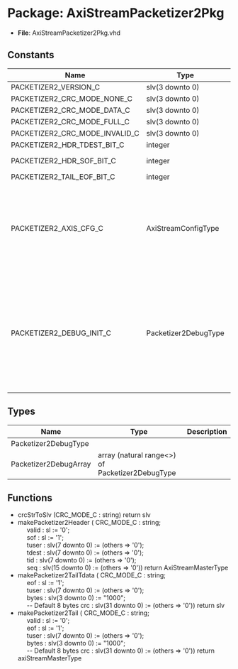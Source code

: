 # Package: AxiStreamPacketizer2Pkg

- **File**: AxiStreamPacketizer2Pkg.vhd
## Constants

| Name                           | Type                 | Value                                                                                                                                                                                                                                                                                                                                                                                                                                                                                                                                                                                                                                                                                                                                                                                                             | Description                          |
| ------------------------------ | -------------------- | ----------------------------------------------------------------------------------------------------------------------------------------------------------------------------------------------------------------------------------------------------------------------------------------------------------------------------------------------------------------------------------------------------------------------------------------------------------------------------------------------------------------------------------------------------------------------------------------------------------------------------------------------------------------------------------------------------------------------------------------------------------------------------------------------------------------- | ------------------------------------ |
| PACKETIZER2_VERSION_C          | slv(3 downto 0)      |  x"2"                                                                                                                                                                                                                                                                                                                                                                                                                                                                                                                                                                                                                                                                                                                                                                                                             |                                      |
| PACKETIZER2_CRC_MODE_NONE_C    | slv(3 downto 0)      |  x"0"                                                                                                                                                                                                                                                                                                                                                                                                                                                                                                                                                                                                                                                                                                                                                                                                             |                                      |
| PACKETIZER2_CRC_MODE_DATA_C    | slv(3 downto 0)      |  x"1"                                                                                                                                                                                                                                                                                                                                                                                                                                                                                                                                                                                                                                                                                                                                                                                                             |                                      |
| PACKETIZER2_CRC_MODE_FULL_C    | slv(3 downto 0)      |  x"2"                                                                                                                                                                                                                                                                                                                                                                                                                                                                                                                                                                                                                                                                                                                                                                                                             |                                      |
| PACKETIZER2_CRC_MODE_INVALID_C | slv(3 downto 0)      |  x"F"                                                                                                                                                                                                                                                                                                                                                                                                                                                                                                                                                                                                                                                                                                                                                                                                             |                                      |
| PACKETIZER2_HDR_TDEST_BIT_C    | integer              |  16                                                                                                                                                                                                                                                                                                                                                                                                                                                                                                                                                                                                                                                                                                                                                                                                               |                                      |
| PACKETIZER2_HDR_SOF_BIT_C      | integer              |  63                                                                                                                                                                                                                                                                                                                                                                                                                                                                                                                                                                                                                                                                                                                                                                                                               | BIT62:BIT48 unused                   |
| PACKETIZER2_TAIL_EOF_BIT_C     | integer              |  8                                                                                                                                                                                                                                                                                                                                                                                                                                                                                                                                                                                                                                                                                                                                                                                                                |                                      |
| PACKETIZER2_AXIS_CFG_C         | AxiStreamConfigType  |  (       TSTRB_EN_C    => false,<br><span style="padding-left:20px">       TDATA_BYTES_C => 8,<br><span style="padding-left:20px">       TDEST_BITS_C  => 0,<br><span style="padding-left:20px">       TID_BITS_C    => 0,<br><span style="padding-left:20px">       TKEEP_MODE_C  => TKEEP_NORMAL_C,<br><span style="padding-left:20px">       TUSER_BITS_C  => 2,<br><span style="padding-left:20px">       TUSER_MODE_C  => TUSER_FIRST_LAST_C)                                                                                                                                                                                                                                                                                                                                                                | AxiStream format for packetized data |
| PACKETIZER2_DEBUG_INIT_C       | Packetizer2DebugType |  (       initDone     => '0',<br><span style="padding-left:20px">       sof          => '0',<br><span style="padding-left:20px">       eof          => '0',<br><span style="padding-left:20px">       eofe         => '0',<br><span style="padding-left:20px">       sop          => '0',<br><span style="padding-left:20px">       eop          => '0',<br><span style="padding-left:20px">       packetError  => '0',<br><span style="padding-left:20px">       sofError     => '0',<br><span style="padding-left:20px">       seqError     => '0',<br><span style="padding-left:20px">       versionError => '0',<br><span style="padding-left:20px">       crcModeError => '0',<br><span style="padding-left:20px">       eofeError    => '0',<br><span style="padding-left:20px">       crcError     => '0') |                                      |
## Types

| Name                  | Type                                             | Description |
| --------------------- | ------------------------------------------------ | ----------- |
| Packetizer2DebugType  |                                                  |             |
| Packetizer2DebugArray | array (natural range<>) of Packetizer2DebugType  |             |
## Functions
- crcStrToSlv <font id="function_arguments">(CRC_MODE_C : string) </font> <font id="function_return">return slv </font>
- makePacketizer2Header <font id="function_arguments">( CRC_MODE_C : string;<br><span style="padding-left:20px"> valid      : sl               := '0';<br><span style="padding-left:20px"> sof        : sl               := '1';<br><span style="padding-left:20px"> tuser      : slv(7 downto 0)  := (others => '0');<br><span style="padding-left:20px"> tdest      : slv(7 downto 0)  := (others => '0');<br><span style="padding-left:20px"> tid        : slv(7 downto 0)  := (others => '0');<br><span style="padding-left:20px"> seq        : slv(15 downto 0) := (others => '0')) </font> <font id="function_return">return AxiStreamMasterType </font>
- makePacketizer2TailTdata <font id="function_arguments">( CRC_MODE_C : string;<br><span style="padding-left:20px"> eof        : sl               := '1';<br><span style="padding-left:20px"> tuser      : slv(7 downto 0)  := (others => '0');<br><span style="padding-left:20px"> bytes      : slv(3 downto 0)  := "1000";<br><span style="padding-left:20px">  -- Default 8 bytes crc        : slv(31 downto 0) := (others => '0')) </font> <font id="function_return">return slv </font>
- makePacketizer2Tail <font id="function_arguments">( CRC_MODE_C : string;<br><span style="padding-left:20px"> valid      : sl               := '0';<br><span style="padding-left:20px"> eof        : sl               := '1';<br><span style="padding-left:20px"> tuser      : slv(7 downto 0)  := (others => '0');<br><span style="padding-left:20px"> bytes      : slv(3 downto 0)  := "1000";<br><span style="padding-left:20px">  -- Default 8 bytes crc        : slv(31 downto 0) := (others => '0')) </font> <font id="function_return">return axiStreamMasterType </font>
